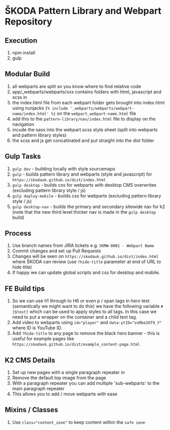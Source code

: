 # ŠKODA Pattern Library and Webpart Repository

## Execution
1. npm install
2. gulp 

## Modular Build
1. all webparts are split so you know where to find relative code
2. app/_webparts/webparts/xxx contains folders with html, javascript and scss in
3. the index.html file from each webpart folder gets brought into index.html using nunjacks `{% include '_webparts/webparts/webpart-name/index.html' %}` on the `webpart_webpart-name.html` file
4. add this to the `pattern-library/nav/index.html` file to display on the navigation
5. incude the sass into the webpart.scss style sheet (split into webparts and pattern library styles)
5. the scss and js get concatinated and put straight into the dist folder

## Gulp Tasks
1. `gulp dev` - building locally with style sourcemaps
2. `gulp` - builds pattern library and webparts (style and javascript) for `https://skodauk.github.io/dist/index.html`
3. `gulp desktop` - builds css for webparts with desktop CMS overwrites (excluding pattern library style / js)
4. `gulp deploy-mobile` - builds css for webparts (excluding pattern library style / js)
5. `gulp desktop-nav` - builds the primary and secondary sitewide nav for k2 (note that the new third level thicker nav is made in the `gulp desktop` build)

## Process
1. Use branch names from JIRA tickets e.g. `SKMW-0001 - Webpart Name`
2. Commit changes and set up Pull Requests
3. Changes will be seen on `https://skodauk.github.io/dist/index.html` where ŠKODA can review (use `?hide-title` parameter at end of URL to hide title)
4. If happy we can update global scripts and css for desktop and mobile.

## FE Build tips
1. So we can use h1 through to H6 or even p / span tags in hero text (semantically we might want to do this) we have the following variable `#{$text}` which can be used to apply styles to all tags. In this case we need to put a wrapper on the container and a child text tag.
2. Add video to webparts using `id="player"` and `data-ytID="zoRbe2Of9_Y"` where ID is YouTube ID.
3. Add `?hide-title` to any page to remove the black hero banner - this is useful for example pages like `https://skodauk.github.io/dist/example_content-page.html`

## K2 CMS Details
1. Set up new pages with a single paragraph repeater in
2. Remove the default top image from the page
3. With a paragraph repeater you can add multiple 'sub-webparts' to the main paragraph repeater
4. This allows you to add / move webparts with ease

## Mixins / Classes
1. Use `class="content_zone"` to keep content within the `safe zone`